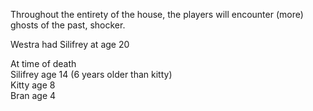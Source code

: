 Throughout the entirety of the house, the players will encounter (more) ghosts of the past, shocker.
 
Westra had Silifrey at age 20
 
At time of death  
Silifrey age 14 (6 years older than kitty)  
Kitty age 8  
Bran age 4